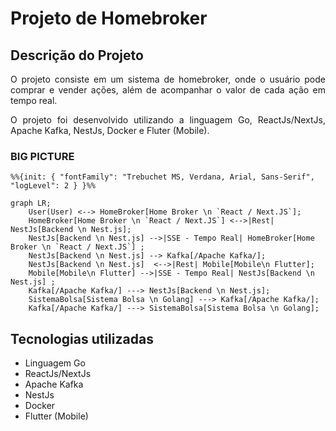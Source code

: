 # Projeto de Homebroker

## Descrição do Projeto

<p align="justify">O projeto consiste em um sistema de homebroker, onde o usuário pode comprar e vender ações, além de acompanhar o valor de cada ação em tempo real.</p>

<p align="justify">O projeto foi desenvolvido utilizando a linguagem Go, ReactJs/NextJs, Apache Kafka, NestJs, Docker e Fluter (Mobile).</p>

### BIG PICTURE

```mermaid
%%{init: { "fontFamily": "Trebuchet MS, Verdana, Arial, Sans-Serif", "logLevel": 2 } }%%

graph LR;
    User(User) <--> HomeBroker[Home Broker \n `React / Next.JS`];
    HomeBroker[Home Broker \n `React / Next.JS`] <-->|Rest| NestJs[Backend \n Nest.js];
    NestJs[Backend \n Nest.js] -->|SSE - Tempo Real| HomeBroker[Home Broker \n `React / Next.JS`] ;
    NestJs[Backend \n Nest.js] --> Kafka[/Apache Kafka/];
    NestJs[Backend \n Nest.js]  <-->|Rest| Mobile[Mobile\n Flutter];
    Mobile[Mobile\n Flutter] -->|SSE - Tempo Real| NestJs[Backend \n Nest.js] ;
    Kafka[/Apache Kafka/] ---> NestJs[Backend \n Nest.js];
    SistemaBolsa[Sistema Bolsa \n Golang] ---> Kafka[/Apache Kafka/];
    Kafka[/Apache Kafka/] ---> SistemaBolsa[Sistema Bolsa \n Golang];

```

## Tecnologias utilizadas

- Linguagem Go
- ReactJs/NextJs
- Apache Kafka
- NestJs
- Docker
- Flutter (Mobile)